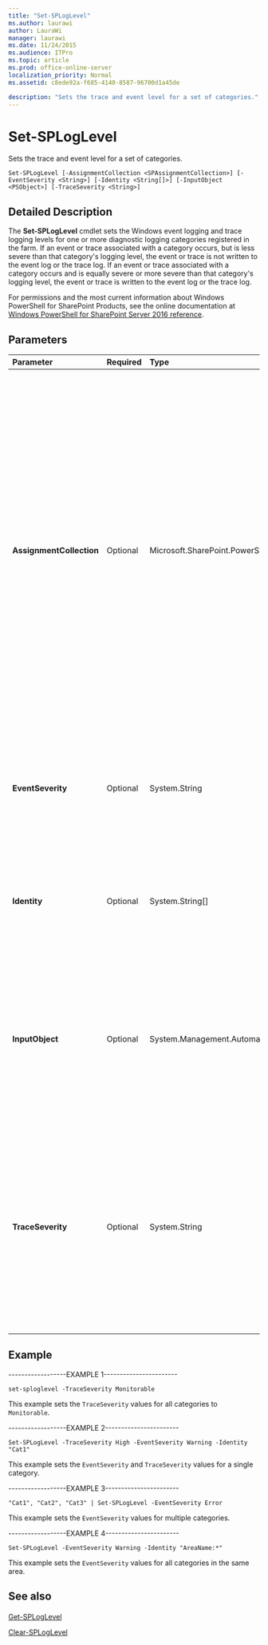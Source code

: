 ```yaml
---
title: "Set-SPLogLevel"
ms.author: laurawi
author: LauraWi
manager: laurawi
ms.date: 11/24/2015
ms.audience: ITPro
ms.topic: article
ms.prod: office-online-server
localization_priority: Normal
ms.assetid: c8ede92a-f685-4140-8587-96700d1a45de

description: "Sets the trace and event level for a set of categories."
---
```


# Set-SPLogLevel

Sets the trace and event level for a set of categories.
  
```
Set-SPLogLevel [-AssignmentCollection <SPAssignmentCollection>] [-EventSeverity <String>] [-Identity <String[]>] [-InputObject <PSObject>] [-TraceSeverity <String>]
```

## Detailed Description

The **Set-SPLogLevel** cmdlet sets the Windows event logging and trace logging levels for one or more diagnostic logging categories registered in the farm. If an event or trace associated with a category occurs, but is less severe than that category's logging level, the event or trace is not written to the event log or the trace log. If an event or trace associated with a category occurs and is equally severe or more severe than that category's logging level, the event or trace is written to the event log or the trace log. 
  
For permissions and the most current information about Windows PowerShell for SharePoint Products, see the online documentation at [Windows PowerShell for SharePoint Server 2016 reference](https://go.microsoft.com/fwlink/p/?LinkId=671715).
  
## Parameters

|**Parameter**|**Required**|**Type**|**Description**|
|:-----|:-----|:-----|:-----|
|**AssignmentCollection** <br/> |Optional  <br/> |Microsoft.SharePoint.PowerShell.SPAssignmentCollection  <br/> |Manages objects for the purpose of proper disposal. Use of objects, such as **SPWeb** or **SPSite**, can use large amounts of memory and use of these objects in Windows PowerShell scripts requires proper memory management. Using the **SPAssignment** object, you can assign objects to a variable and dispose of the objects after they are needed to free up memory. When **SPWeb**, **SPSite**, or **SPSiteAdministration** objects are used, the objects are automatically disposed of if an assignment collection or the **Global** parameter is not used.  <br/> > [!NOTE]> When the **Global** parameter is used, all objects are contained in the global store. If objects are not immediately used, or disposed of by using the **Stop-SPAssignment** command, an out-of-memory scenario can occur.           |
|**EventSeverity** <br/> |Optional  <br/> |System.String  <br/> |Specifies the category level to be set. The category level is any one of the following values:  <br/> - **None** <br/> - **ErrorCritical** <br/> - **Error** <br/> - **Warning** <br/> - **Information** <br/> - **Verbose** <br/> |
|**Identity** <br/> |Optional  <br/> |System.String[]  <br/> |Specifies the name(s) of the category or set of categories to set the throttle for; for example, "Unified Logging Service". If the **Identity** parameter is not specified, the event-throttling setting is applied to all categories in the farm.  <br/> |
|**InputObject** <br/> |Optional  <br/> |System.Management.Automation.PSObject  <br/> |The InputObject is pipelined to the cmdlet and can be a string in a format identical to the **Identity** parameter, or can be an **SPDiagnosticsCategory** object. The user can retrieve one or more categories from the **Get-SPLogLevel** cmdlet, modify the category values, and then pipeline them into the **Set-SPLogLevel** cmdlet.  <br/> |
|**TraceSeverity** <br/> |Optional  <br/> |System.String  <br/> |Specifies trace throttle to set the specified categor(ies) to. The trace log files are text files that are written to the trace log path that is defined on the Diagnostic Logging Settings page on the SharePoint Central Administration site. The type must be any one of the following values:  <br/> - **None** (no traces are written to the trace log)  <br/> - **Unexpected** <br/> - **Monitorable** <br/> - **High** <br/> - **Medium** <br/> - **Verbose** <br/> - **VerboseEx** <br/> |
   
## Example

------------------EXAMPLE 1-----------------------
  
```
set-sploglevel -TraceSeverity Monitorable
```

This example sets the  `TraceSeverity` values for all categories to  `Monitorable`.
  
------------------EXAMPLE 2-----------------------
  
```
Set-SPLogLevel -TraceSeverity High -EventSeverity Warning -Identity "Cat1"
```

This example sets the  `EventSeverity` and  `TraceSeverity` values for a single category. 
  
------------------EXAMPLE 3-----------------------
  
```
"Cat1", "Cat2", "Cat3" | Set-SPLogLevel -EventSeverity Error
```

This example sets the  `EventSeverity` values for multiple categories. 
  
------------------EXAMPLE 4-----------------------
  
```
Set-SPLogLevel -EventSeverity Warning -Identity "AreaName:*"
```

This example sets the  `EventSeverity` values for all categories in the same area. 
  
## See also

#### 

[Get-SPLogLevel](get-sploglevel.md)
  
[Clear-SPLogLevel](clear-sploglevel.md)

